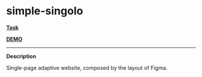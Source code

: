 # simple-singolo

**[Task](https://github.com/rolling-scopes-school/tasks/blob/master/tasks/stage-0/simple-singolo.md)**

**[DEMO](https://leonidshatilo.github.io/simple-singolo/)**

---

**Description**

Single-page adaptive website, composed by the layout of Figma.
